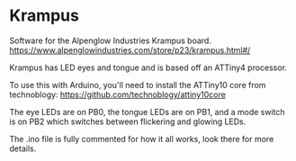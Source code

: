 # Krampus
Software for the Alpenglow Industries Krampus board.
https://www.alpenglowindustries.com/store/p23/krampus.html#/

Krampus has LED eyes and tongue and is based off an ATTiny4 processor.

To use this with Arduino, you'll need to install the ATTiny10 core from technoblogy:
https://github.com/technoblogy/attiny10core

The eye LEDs are on PB0, the tongue LEDs are on PB1, and a mode switch is on PB2 which switches between flickering and glowing LEDs.

The .ino file is fully commented for how it all works, look there for more details.
